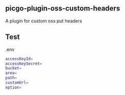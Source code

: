 ## picgo-plugin-oss-custom-headers

A plugin for custom oss put headers

## Test

.env

```sh
accessKeyId=
accessKeySecret=
bucket=
area=
path=
customUrl=
option=
```
